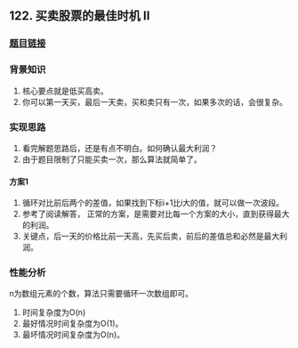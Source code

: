 ## 122. 买卖股票的最佳时机 II

### [题目链接](https://leetcode-cn.com/problems/best-time-to-buy-and-sell-stock-ii/description/)

### 背景知识
1. 核心要点就是低买高卖。
2. 你可以第一天买，最后一天卖，买和卖只有一次，如果多次的话，会很复杂。

### 实现思路

1. 看完解题思路后，还是有点不明白。如何确认最大利润？
2. 由于题目限制了只能买卖一次，那么算法就简单了。

#### 方案1

1. 循环对比前后两个的差值，如果找到下标i+1比i大的值，就可以做一次波段。
2. 参考了阅读解答， 正常的方案，是需要对比每一个方案的大小，直到获得最大的利润。
3. 关键点，后一天的价格比前一天高，先买后卖，前后的差值总和必然是最大利润。

### 性能分析

n为数组元素的个数，算法只需要循环一次数组即可。

1. 时间复杂度为O(n)
2. 最好情况时间复杂度为O(1)。
3. 最坏情况时间复杂度为O(n)。
